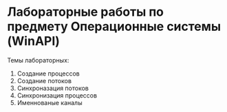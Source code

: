 # Лабораторные работы по предмету Операционные системы (WinAPI)

Темы лабораторных:
1) Создание процессов
2) Создание потоков
3) Синхроназация потоков
4) Синхронизация процессов
5) Именнованые каналы
